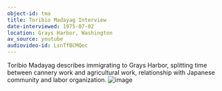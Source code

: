```yaml
---
object-id: tma
title: Toribio Madayag Interview 
date-interviewed: 1975-07-02
location: Grays Harbor, Washington
av_source: youtube
audiovideo-id: LsnTfBCMQec
---
```


Toribio Madayag describes immigrating to Grays Harbor, splitting time between cannery work and agricultural work, relationship with Japanese community and labor organization. ![image](https://user-images.githubusercontent.com/85772373/166089634-bf3af810-3724-4695-a7cc-22ec22b43da4.png)
